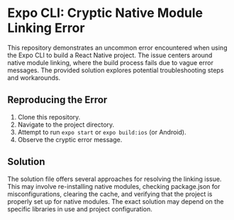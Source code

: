 # Expo CLI: Cryptic Native Module Linking Error

This repository demonstrates an uncommon error encountered when using the Expo CLI to build a React Native project. The issue centers around native module linking, where the build process fails due to vague error messages.  The provided solution explores potential troubleshooting steps and workarounds.

## Reproducing the Error

1. Clone this repository.
2. Navigate to the project directory.
3. Attempt to run `expo start` or `expo build:ios` (or Android).
4. Observe the cryptic error message.

## Solution

The solution file offers several approaches for resolving the linking issue. This may involve re-installing native modules, checking package.json for misconfigurations, clearing the cache, and verifying that the project is properly set up for native modules.  The exact solution may depend on the specific libraries in use and project configuration.